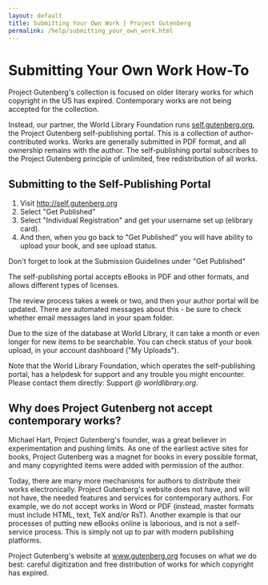 ```yaml
---
layout: default
title: Submitting Your Own Work | Project Gutenberg
permalink: /help/submitting_your_own_work.html
---
```


Submitting Your Own Work How-To
===============================

Project Gutenberg's collection is focused on older literary works for which copyright in the US has expired. Contemporary works are not being accepted for the collection.

Instead, our partner, the World Library Foundation runs [self.gutenberg.org](http://self.gutenberg.org), the Project Gutenberg self-publishing portal. This is a collection of author-contributed works. Works are generally submitted in PDF format, and all ownership remains with the author. The self-publishing portal subscribes to the Project Gutenberg principle of unlimited, free redistribution of all works.

## Submitting to the Self-Publishing Portal
1. Visit http://self.gutenberg.org
2. Select "Get Published"
3. Select "Individual Registration" and get your username set up (elibrary card).
4. And then, when you go back to "Get Published" you will have ability to upload your book, and see upload status. 

Don't forget to look at the Submission Guidelines under "Get Published"

The self-publishing portal accepts eBooks in PDF and other formats, and allows different types of licenses.

The review process takes a week or two, and then your author portal will be updated. There are automated messages about this - be sure to check whether email messages land in your spam folder.

Due to the size of the database at World Library, it can take a month or even longer for new items to be searchable. You can check status of your book upload, in your account dashboard ("My Uploads").

Note that the World Library Foundation, which operates the self-publishing portal, has a helpdesk for support and any trouble you might encounter. Please contact them directly: Support *@ worldlibrary.org*. 
## Why does Project Gutenberg not accept contemporary works?
Michael Hart, Project Gutenberg's founder, was a great believer in experimentation and pushing limits. As one of the earliest active sites for books, Project Gutenberg was a magnet for books in every possible format, and many copyrighted items were added with permission of the author.

Today, there are many more mechanisms for authors to distribute their works electronically. Project Gutenberg's website does not have, and will not have, the needed features and services for contemporary authors. For example, we do not accept works in Word or PDF (instead, master formats must include HTML, text, TeX and/or RsT). Another example is that our processes of putting new eBooks online is laborious, and is not a self-service process. This is simply not up to par with modern publishing platforms.

Project Gutenberg's website at www.gutenberg.org focuses on what we do best: careful digitization and free distribution of works for which copyright has expired. 
